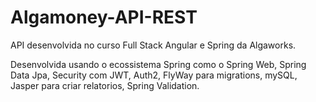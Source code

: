 # Algamoney-API-REST

API desenvolvida no curso Full Stack Angular e Spring da Algaworks.

Desenvolvida usando o ecossistema Spring como o Spring Web, Spring Data Jpa, Security com JWT, Auth2, FlyWay para migrations, mySQL, Jasper para criar relatorios, Spring Validation.
